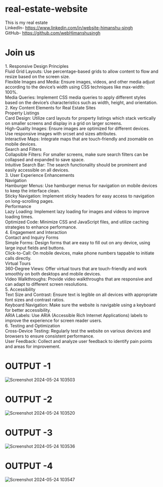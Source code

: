 # real-estate-website
This is my real estate<br>
LinkedIn- https://www.linkedin.com/in/website-himanshu-singh<br>
GitHub- https://github.com/webHimanshusingh <br>
<h1>Join us</h1>
1. Responsive Design Principles <br>
Fluid Grid Layouts: Use percentage-based grids to allow content to flow and resize based on the screen size.<br>
Flexible Images and Media: Ensure images, videos, and other media adjust according to the device’s width using CSS techniques like max-width: 100%.<br>
Media Queries: Implement CSS media queries to apply different styles based on the device’s characteristics such as width, height, and orientation.<br>
2. Key Content Elements for Real Estate Sites<br>
Property Listings<br>
Card Design: Utilize card layouts for property listings which stack vertically on smaller screens and display in a grid on larger screens.<br>
High-Quality Images: Ensure images are optimized for different devices. Use responsive images with srcset and sizes attributes.<br>
Interactive Maps: Integrate maps that are touch-friendly and zoomable on mobile devices.<br>
Search and Filters<br>
Collapsible Filters: For smaller screens, make sure search filters can be collapsed and expanded to save space.<br>
Intuitive Search Bar: The search functionality should be prominent and easily accessible on all devices.<br>
3. User Experience Enhancements<br>
Navigation<br>
Hamburger Menus: Use hamburger menus for navigation on mobile devices to keep the interface clean.<br>
Sticky Navigation: Implement sticky headers for easy access to navigation on long-scrolling pages.<br>
Performance<br>
Lazy Loading: Implement lazy loading for images and videos to improve loading times.<br>
Optimized Code: Minimize CSS and JavaScript files, and utilize caching strategies to enhance performance.<br>
4. Engagement and Interaction<br>
Contact and Inquiry Forms<br>
Simple Forms: Design forms that are easy to fill out on any device, using large input fields and buttons.<br>
Click-to-Call: On mobile devices, make phone numbers tappable to initiate calls directly.<br>
Virtual Tours<br>
360-Degree Views: Offer virtual tours that are touch-friendly and work smoothly on both desktops and mobile devices.<br>
Video Walkthroughs: Provide video walkthroughs that are responsive and can adapt to different screen resolutions.<br>
5. Accessibility<br>
Text Size and Contrast: Ensure text is legible on all devices with appropriate font sizes and contrast ratios.<br>
Keyboard Navigation: Make sure the website is navigable using a keyboard for better accessibility.<br>
ARIA Labels: Use ARIA (Accessible Rich Internet Applications) labels to improve the experience for screen reader users.<br>
6. Testing and Optimization<br>
Cross-Device Testing: Regularly test the website on various devices and browsers to ensure consistent performance.<br>
User Feedback: Collect and analyze user feedback to identify pain points and areas for improvement.<br>

# OUTPUT -1
![Screenshot 2024-05-24 103503](https://github.com/webHimanshusingh/real-estate-website/assets/170223793/68f772f6-9fd7-4bb7-b58c-4f89b48f2073)
# OUTPUT -2
![Screenshot 2024-05-24 103520](https://github.com/webHimanshusingh/real-estate-website/assets/170223793/e0eeb27c-b057-4f47-a7a4-f639075f127a)
# OUTPUT -3
![Screenshot 2024-05-24 103536](https://github.com/webHimanshusingh/real-estate-website/assets/170223793/a8001c74-ee54-49eb-be57-af4d39f830d5)
# OUTPUT -4
![Screenshot 2024-05-24 103547](https://github.com/webHimanshusingh/real-estate-website/assets/170223793/235eda0f-c9c9-4f68-9fa2-ec9578701438)


